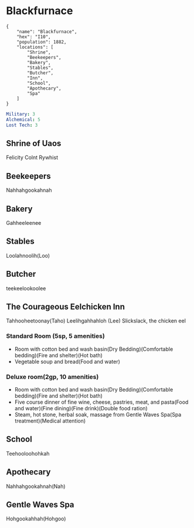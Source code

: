# Blackfurnace

```
{
    "name": "Blackfurnace",
    "hex": "I10",
    "population": 1882,
    "locations": [
        "Shrine",
        "Beekeepers",
        "Bakery",
        "Stables",
        "Butcher",
        "Inn",
        "School",
        "Apothecary",
        "Spa"
    ]
}
```
```yml
Military: 3
Alchemical: 5
Lost Tech: 3
```

## Shrine of Uaos
Felicity
Colnt Rywhist

## Beekeepers
Nahhahgookahnah

## Bakery
Gahheeleenee

## Stables
Loolahnoolih(Loo)

## Butcher
teekeelookoolee

## The Courageous Eelchicken Inn
Tahhooheetoonay(Taho)
Leelihgahhahloh (Lee)
Slickslack, the chicken eel

### Standard Room (5sp, 5 amenities)
- Room with cotton bed and wash basin(Dry Bedding)(Comfortable bedding)(Fire and shelter)(Hot bath)
- Vegetable soup and bread(Food and water)

### Deluxe room(2gp, 10 amenities)
- Room with cotton bed and wash basin(Dry Bedding)(Comfortable bedding)(Fire and shelter)(Hot bath)
- Five course dinner of fine wine, cheese, pastries, meat, and pasta(Food and water)(Fine dining)(Fine drink)(Double food ration)
- Steam, hot stone, herbal soak, massage from Gentle Waves Spa(Spa treatment)(Medical attention)

## School
Teehooloohohkah

## Apothecary
Nahhahgookahnah(Nah)

## Gentle Waves Spa
Hohgookahhah(Hohgoo)